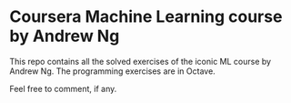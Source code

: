 # Coursera Machine Learning course by Andrew Ng

This repo contains all the solved exercises of the iconic ML course by Andrew Ng. The programming exercises are in Octave. 

Feel free to comment, if any.